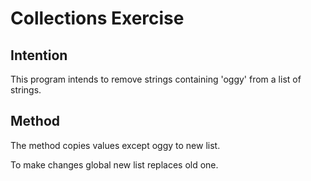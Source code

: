 # Collections Exercise

## Intention

This program intends to remove strings containing 'oggy' from a list of strings.

## Method

The method copies values except oggy to new list.

To make changes global new list replaces old one.
